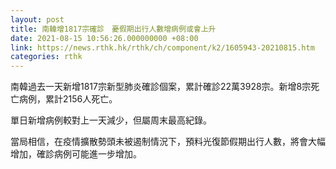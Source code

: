 ```yaml
---
layout: post
title: 南韓增1817宗確診　憂假期出行人數增病例或會上升
date: 2021-08-15 10:56:26.000000000 +08:00
link: https://news.rthk.hk/rthk/ch/component/k2/1605943-20210815.htm
categories: rthk
---
```


南韓過去一天新增1817宗新型肺炎確診個案，累計確診22萬3928宗。新增8宗死亡病例，累計2156人死亡。

單日新增病例較對上一天減少，但屬周末最高紀錄。

當局相信，在疫情擴散勢頭未被遏制情況下，預料光復節假期出行人數，將會大幅增加，確診病例可能進一步增加。
